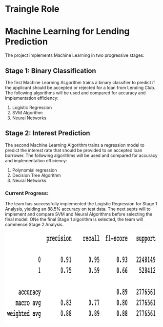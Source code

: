 # Traingle Role 

# Machine Learning for Lending Prediction

The project implements Machine Learning in two progressive stages:

## Stage 1: Binary Classification
The first Machine Learning ALgorithm trains a binary classifier to predict if the applicant should be accepted or rejected for a loan from Lending Club. 
The following algorithms will be used and compared for accuracy and implementation efficiency:
1. Logistic Regression
2. SVM Algorithm
3. Neural Networks

## Stage 2: Interest Prediction
The second Machine Learning Algorithm trains a regression model to predict the interest rate that should be provided to an accepted loan borrower.
The following algorithms will be used and compared for accuracy and implementation efficiency:
1. Polynomial regression
2. Decision Tree Algorithm
3. Neural Networks

### Current Progress:
The team has successfully implemented the Logistic Regression for Stage 1 Analysis, yielding an 88.5% accuracy on test data. The next septs will to implement and compare SVM and Neural Algorithms before selecting the final model. ONe the final Stage 1 algorithm is selected, the team will commence Stage 2 Analysis.  


<p align = "center">
<img src = "https://github.com/JoseCalucag/WokeRUs/blob/TriangleRole/resources/ML.png" width = "700" height = "300">
 </p>
